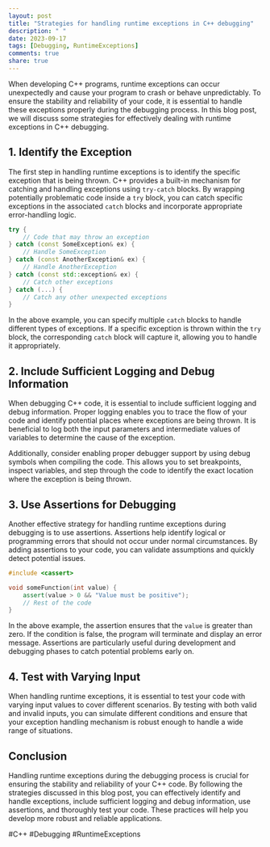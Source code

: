```yaml
---
layout: post
title: "Strategies for handling runtime exceptions in C++ debugging"
description: " "
date: 2023-09-17
tags: [Debugging, RuntimeExceptions]
comments: true
share: true
---
```


When developing C++ programs, runtime exceptions can occur unexpectedly and cause your program to crash or behave unpredictably. To ensure the stability and reliability of your code, it is essential to handle these exceptions properly during the debugging process. In this blog post, we will discuss some strategies for effectively dealing with runtime exceptions in C++ debugging.

## 1. Identify the Exception

The first step in handling runtime exceptions is to identify the specific exception that is being thrown. C++ provides a built-in mechanism for catching and handling exceptions using `try-catch` blocks. By wrapping potentially problematic code inside a `try` block, you can catch specific exceptions in the associated `catch` blocks and incorporate appropriate error-handling logic.

```cpp
try {
    // Code that may throw an exception
} catch (const SomeException& ex) {
    // Handle SomeException
} catch (const AnotherException& ex) {
    // Handle AnotherException
} catch (const std::exception& ex) {
    // Catch other exceptions
} catch (...) {
    // Catch any other unexpected exceptions
}
```

In the above example, you can specify multiple `catch` blocks to handle different types of exceptions. If a specific exception is thrown within the `try` block, the corresponding `catch` block will capture it, allowing you to handle it appropriately.

## 2. Include Sufficient Logging and Debug Information

When debugging C++ code, it is essential to include sufficient logging and debug information. Proper logging enables you to trace the flow of your code and identify potential places where exceptions are being thrown. It is beneficial to log both the input parameters and intermediate values of variables to determine the cause of the exception.

Additionally, consider enabling proper debugger support by using debug symbols when compiling the code. This allows you to set breakpoints, inspect variables, and step through the code to identify the exact location where the exception is being thrown.

## 3. Use Assertions for Debugging

Another effective strategy for handling runtime exceptions during debugging is to use assertions. Assertions help identify logical or programming errors that should not occur under normal circumstances. By adding assertions to your code, you can validate assumptions and quickly detect potential issues.

```cpp
#include <cassert>

void someFunction(int value) {
    assert(value > 0 && "Value must be positive");
    // Rest of the code
}
```

In the above example, the assertion ensures that the `value` is greater than zero. If the condition is false, the program will terminate and display an error message. Assertions are particularly useful during development and debugging phases to catch potential problems early on.

## 4. Test with Varying Input

When handling runtime exceptions, it is essential to test your code with varying input values to cover different scenarios. By testing with both valid and invalid inputs, you can simulate different conditions and ensure that your exception handling mechanism is robust enough to handle a wide range of situations.

## Conclusion

Handling runtime exceptions during the debugging process is crucial for ensuring the stability and reliability of your C++ code. By following the strategies discussed in this blog post, you can effectively identify and handle exceptions, include sufficient logging and debug information, use assertions, and thoroughly test your code. These practices will help you develop more robust and reliable applications.

#C++ #Debugging #RuntimeExceptions